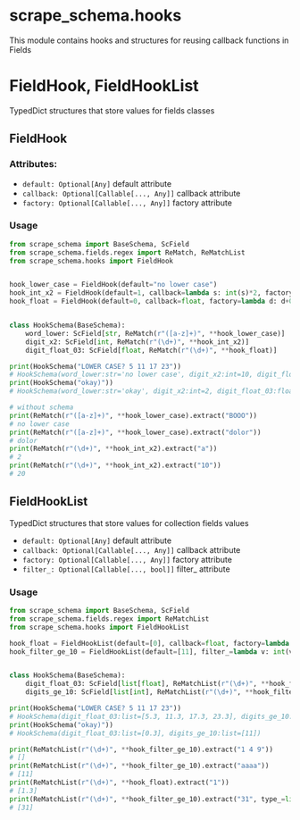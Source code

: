 # scrape_schema.hooks
This module contains hooks and structures for reusing callback functions in Fields

# FieldHook, FieldHookList
TypedDict structures that store values for fields classes
## FieldHook
### Attributes:
- `default: Optional[Any]` default attribute
- `callback: Optional[Callable[..., Any]]` callback attribute
- `factory: Optional[Callable[..., Any]]` factory attribute

### Usage
```python
from scrape_schema import BaseSchema, ScField
from scrape_schema.fields.regex import ReMatch, ReMatchList
from scrape_schema.hooks import FieldHook


hook_lower_case = FieldHook(default="no lower case")
hook_int_x2 = FieldHook(default=1, callback=lambda s: int(s)*2, factory=int)
hook_float = FieldHook(default=0, callback=float, factory=lambda d: d+0.3)


class HookSchema(BaseSchema):
    word_lower: ScField[str, ReMatch(r"([a-z]+)", **hook_lower_case)]
    digit_x2: ScField[int, ReMatch(r"(\d+)", **hook_int_x2)]
    digit_float_03: ScField[float, ReMatch(r"(\d+)", **hook_float)]

print(HookSchema("LOWER CASE? 5 11 17 23"))
# HookSchema(word_lower:str='no lower case', digit_x2:int=10, digit_float_03:float=5.3)
print(HookSchema("okay)"))
# HookSchema(word_lower:str='okay', digit_x2:int=2, digit_float_03:float=0.3)

# without schema
print(ReMatch(r"([a-z]+)", **hook_lower_case).extract("BOOO"))
# no lower case
print(ReMatch(r"([a-z]+)", **hook_lower_case).extract("dolor"))
# dolor
print(ReMatch(r"(\d+)", **hook_int_x2).extract("a"))
# 2
print(ReMatch(r"(\d+)", **hook_int_x2).extract("10"))
# 20
```

## FieldHookList
TypedDict structures that store values for collection fields values
- `default: Optional[Any]` default attribute
- `callback: Optional[Callable[..., Any]]` callback attribute
- `factory: Optional[Callable[..., Any]]` factory attribute
- `filter_: Optional[Callable[..., bool]]` filter_ attribute

### Usage
```python
from scrape_schema import BaseSchema, ScField
from scrape_schema.fields.regex import ReMatchList
from scrape_schema.hooks import FieldHookList

hook_float = FieldHookList(default=[0], callback=float, factory=lambda lst: [i + .3 for i in lst])
hook_filter_ge_10 = FieldHookList(default=[11], filter_=lambda v: int(v) > 10)


class HookSchema(BaseSchema):
    digit_float_03: ScField[list[float], ReMatchList(r"(\d+)", **hook_float)]
    digits_ge_10: ScField[list[int], ReMatchList(r"(\d+)", **hook_filter_ge_10)]

print(HookSchema("LOWER CASE? 5 11 17 23"))
# HookSchema(digit_float_03:list=[5.3, 11.3, 17.3, 23.3], digits_ge_10:list=[11, 17, 23])
print(HookSchema("okay)"))
# HookSchema(digit_float_03:list=[0.3], digits_ge_10:list=[11])

print(ReMatchList(r"(\d+)", **hook_filter_ge_10).extract("1 4 9"))
# []
print(ReMatchList(r"(\d+)", **hook_filter_ge_10).extract("aaaa"))
# [11]
print(ReMatchList(r"(\d+)", **hook_float).extract("1"))
# [1.3]
print(ReMatchList(r"(\d+)", **hook_filter_ge_10).extract("31", type_=list[int]))
# [31]
```
